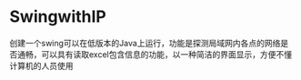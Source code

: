 # SwingwithIP
创建一个swing可以在低版本的Java上运行，功能是探测局域网内各点的网络是否通畅，可以具有读取excel包含信息的功能，以一种简洁的界面显示，方便不懂计算机的人员使用
